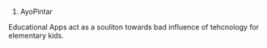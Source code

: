 1. AyoPintar 

Educational Apps act as a souliton towards bad influence of tehcnology for elementary kids.